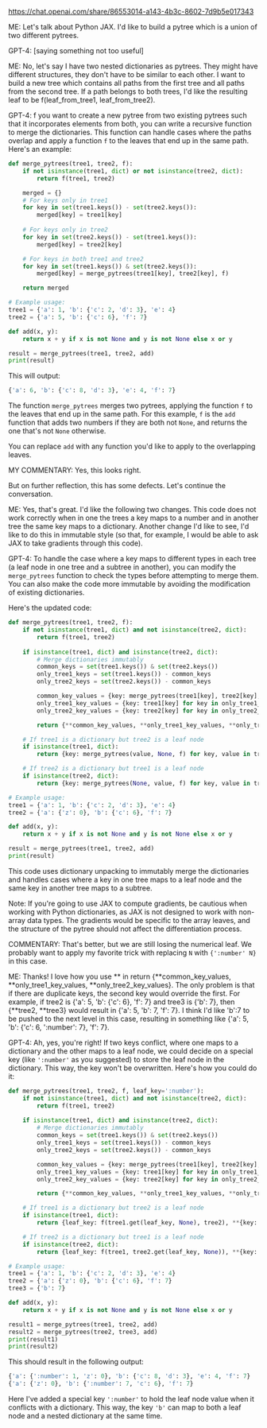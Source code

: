 https://chat.openai.com/share/86553014-a143-4b3c-8602-7d9b5e017343

ME: Let's talk about Python JAX. I'd like to build a pytree which is a union of two different pytrees. 

GPT-4: [saying something not too useful]

ME: No, let's say I have two nested dictionaries as pytrees. They might have different structures, they don't have to be similar to each other. I want to build a new tree which contains all paths from the first tree and all paths from the second tree. If a path belongs to both trees, I'd like the resulting leaf to be f(leaf_from_tree1, leaf_from_tree2).

GPT-4: f you want to create a new pytree from two existing pytrees such that it incorporates elements from both, you can write a recursive function to merge the dictionaries. This function can handle cases where the paths overlap and apply a function `f` to the leaves that end up in the same path. Here's an example:

```python
def merge_pytrees(tree1, tree2, f):
    if not isinstance(tree1, dict) or not isinstance(tree2, dict):
        return f(tree1, tree2)

    merged = {}
    # For keys only in tree1
    for key in set(tree1.keys()) - set(tree2.keys()):
        merged[key] = tree1[key]
        
    # For keys only in tree2
    for key in set(tree2.keys()) - set(tree1.keys()):
        merged[key] = tree2[key]

    # For keys in both tree1 and tree2
    for key in set(tree1.keys()) & set(tree2.keys()):
        merged[key] = merge_pytrees(tree1[key], tree2[key], f)

    return merged

# Example usage:
tree1 = {'a': 1, 'b': {'c': 2, 'd': 3}, 'e': 4}
tree2 = {'a': 5, 'b': {'c': 6}, 'f': 7}

def add(x, y):
    return x + y if x is not None and y is not None else x or y

result = merge_pytrees(tree1, tree2, add)
print(result)
```

This will output:

```python
{'a': 6, 'b': {'c': 8, 'd': 3}, 'e': 4, 'f': 7}
```

The function `merge_pytrees` merges two pytrees, applying the function `f` to the leaves that end up in the same path. For this example, `f` is the `add` function that adds two numbers if they are both not `None`, and returns the one that's not `None` otherwise.

You can replace `add` with any function you'd like to apply to the overlapping leaves.

MY COMMENTARY: Yes, this looks right.

But on further reflection, this has some defects. Let's continue the conversation.

ME: Yes, that's great. I'd like the following two changes. This code does not work correctly when in one the trees a key maps to a number and in another tree the same key maps to a dictionary. Another change I'd like to see, I'd like to do this in immutable style (so that, for example, I would be able to ask JAX to take gradients through this code). 

GPT-4: To handle the case where a key maps to different types in each tree (a leaf node in one tree and a subtree in another), you can modify the `merge_pytrees` function to check the types before attempting to merge them. You can also make the code more immutable by avoiding the modification of existing dictionaries.

Here's the updated code:

```python
def merge_pytrees(tree1, tree2, f):
    if not isinstance(tree1, dict) and not isinstance(tree2, dict):
        return f(tree1, tree2)
    
    if isinstance(tree1, dict) and isinstance(tree2, dict):
        # Merge dictionaries immutably
        common_keys = set(tree1.keys()) & set(tree2.keys())
        only_tree1_keys = set(tree1.keys()) - common_keys
        only_tree2_keys = set(tree2.keys()) - common_keys

        common_key_values = {key: merge_pytrees(tree1[key], tree2[key], f) for key in common_keys}
        only_tree1_key_values = {key: tree1[key] for key in only_tree1_keys}
        only_tree2_key_values = {key: tree2[key] for key in only_tree2_keys}

        return {**common_key_values, **only_tree1_key_values, **only_tree2_key_values}

    # If tree1 is a dictionary but tree2 is a leaf node
    if isinstance(tree1, dict):
        return {key: merge_pytrees(value, None, f) for key, value in tree1.items()}

    # If tree2 is a dictionary but tree1 is a leaf node
    if isinstance(tree2, dict):
        return {key: merge_pytrees(None, value, f) for key, value in tree2.items()}

# Example usage:
tree1 = {'a': 1, 'b': {'c': 2, 'd': 3}, 'e': 4}
tree2 = {'a': {'z': 0}, 'b': {'c': 6}, 'f': 7}

def add(x, y):
    return x + y if x is not None and y is not None else x or y

result = merge_pytrees(tree1, tree2, add)
print(result)
```

This code uses dictionary unpacking to immutably merge the dictionaries and handles cases where a key in one tree maps to a leaf node and the same key in another tree maps to a subtree.

Note: If you're going to use JAX to compute gradients, be cautious when working with Python dictionaries, as JAX is not designed to work with non-array data types. The gradients would be specific to the array leaves, and the structure of the pytree should not affect the differentiation process.

COMMENTARY: That's better, but we are still losing the numerical leaf. We probably want to apply my favorite trick with replacing `N` with `{':number' N}` in this case.

ME: Thanks! I love how you use ** in return {**common_key_values, **only_tree1_key_values, **only_tree2_key_values}. The only problem is that if there are duplicate keys, the second key would override the first. For example, if tree2 is {'a': 5, 'b': {'c': 6}, 'f': 7} and tree3 is {'b': 7}, then {**tree2, **tree3} would result in {'a': 5, 'b': 7, 'f': 7}. I think I'd like 'b':7 to be pushed to the next level in this case, resulting in something like {'a': 5, 'b': {'c': 6, ':number': 7}, 'f': 7}.

GPT-4: Ah, yes, you're right! If two keys conflict, where one maps to a dictionary and the other maps to a leaf node, we could decide on a special key (like `':number'` as you suggested) to store the leaf node in the dictionary. This way, the key won't be overwritten. Here's how you could do it:

```python
def merge_pytrees(tree1, tree2, f, leaf_key=':number'):
    if not isinstance(tree1, dict) and not isinstance(tree2, dict):
        return f(tree1, tree2)
    
    if isinstance(tree1, dict) and isinstance(tree2, dict):
        # Merge dictionaries immutably
        common_keys = set(tree1.keys()) & set(tree2.keys())
        only_tree1_keys = set(tree1.keys()) - common_keys
        only_tree2_keys = set(tree2.keys()) - common_keys

        common_key_values = {key: merge_pytrees(tree1[key], tree2[key], f, leaf_key) for key in common_keys}
        only_tree1_key_values = {key: tree1[key] for key in only_tree1_keys}
        only_tree2_key_values = {key: tree2[key] for key in only_tree2_keys}

        return {**common_key_values, **only_tree1_key_values, **only_tree2_key_values}

    # If tree1 is a dictionary but tree2 is a leaf node
    if isinstance(tree1, dict):
        return {leaf_key: f(tree1.get(leaf_key, None), tree2), **{key: merge_pytrees(value, None, f, leaf_key) for key, value in tree1.items()}}

    # If tree2 is a dictionary but tree1 is a leaf node
    if isinstance(tree2, dict):
        return {leaf_key: f(tree1, tree2.get(leaf_key, None)), **{key: merge_pytrees(None, value, f, leaf_key) for key, value in tree2.items()}}

# Example usage:
tree1 = {'a': 1, 'b': {'c': 2, 'd': 3}, 'e': 4}
tree2 = {'a': {'z': 0}, 'b': {'c': 6}, 'f': 7}
tree3 = {'b': 7}

def add(x, y):
    return x + y if x is not None and y is not None else x or y

result1 = merge_pytrees(tree1, tree2, add)
result2 = merge_pytrees(tree2, tree3, add)
print(result1)
print(result2)
```

This should result in the following output:

```python
{'a': {':number': 1, 'z': 0}, 'b': {'c': 8, 'd': 3}, 'e': 4, 'f': 7}
{'a': {'z': 0}, 'b': {':number': 7, 'c': 6}, 'f': 7}
```

Here I've added a special key `':number'` to hold the leaf node value when it conflicts with a dictionary. This way, the key `'b'` can map to both a leaf node and a nested dictionary at the same time.
